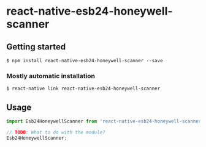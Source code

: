 # react-native-esb24-honeywell-scanner

## Getting started

`$ npm install react-native-esb24-honeywell-scanner --save`

### Mostly automatic installation

`$ react-native link react-native-esb24-honeywell-scanner`

## Usage
```javascript
import Esb24HoneywellScanner from 'react-native-esb24-honeywell-scanner';

// TODO: What to do with the module?
Esb24HoneywellScanner;
```
